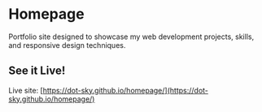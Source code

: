 # Homepage

Portfolio site designed to showcase my web development projects, skills, and responsive design techniques.

## See it Live!

Live site: [https://dot-sky.github.io/homepage/](https://dot-sky.github.io/homepage/)
